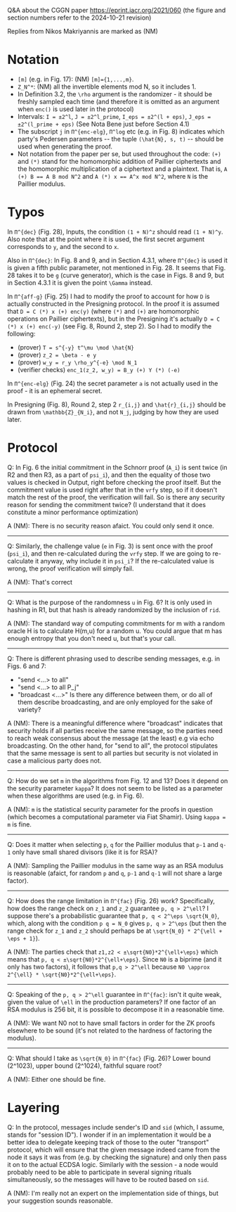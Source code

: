 Q&A about the CGGN paper https://eprint.iacr.org/2021/060 (the figure and section numbers refer to the 2024-10-21 revision)

Replies from Nikos Makriyannis are marked as (NM)


# Notation

- `[m]` (e.g. in Fig. 17): (NM) `[m]={1,...,m}`.
- `Z_N^*`: (NM) all the invertible elements mod N, so it includes 1.
- In Definition 3.2, the `\rho` argument is the randomizer - it should be freshly sampled each time (and therefore it is omitted as an argument when `enc()` is used later in the protocol)
- Intervals: `I = ±2^l`, `J = ±2^l_prime`, `I_eps = ±2^(l + eps)`, `J_eps = ±2^(l_prime + eps)` (See Nota Bene just before Section 4.1)
- The subscript `j` in `П^{enc-elg}`, `П^log` etc (e.g. in Fig. 8) indicates which party's Pedersen parameters -- the tuple `(\hat{N}, s, t)` -- should be used when generating the proof.
- Not notation from the paper per se, but used throughout the code: `(+)` and `(*)` stand for the homomorphic addition of Paillier ciphertexts and the homomorphic multiplication of a ciphertext and a plaintext. That is, `A (+) B == A B mod N^2` and `A (*) x == A^x mod N^2`, where `N` is the Paillier modulus.


# Typos

In `П^{dec}` (Fig. 28), Inputs, the condition `(1 + N)^z` should read `(1 + N)^y`. Also note that at the point where it is used, the first secret argument corresponds to `y`, and the second to `x`.

Also in `П^{dec}`: In Fig. 8 and 9, and in Section 4.3.1, where `П^{dec}` is used it is given a fifth public parameter, not mentioned in Fig. 28. It seems that Fig. 28 takes it to be `g` (curve generator), which is the case in Figs. 8 and 9, but in Section 4.3.1 it is given the point `\Gamma` instead.

In `П^{aff-g}` (Fig. 25) I had to modify the proof to account for how `D` is actually constructed in the Presigning protocol. In the proof it is assumed that `D = C (*) x (+) enc(y)` (where `(*)` and `(+)` are homomorphic operations on Paillier ciphertexts), but in the Presigning it's actually `D = C (*) x (+) enc(-y)` (see Fig. 8, Round 2, step 2). So I had to modify the following:
- (prover) `T = s^{-y} t^\mu \mod \hat{N}`
- (prover) `z_2 = \beta - e y`
- (prover) `w_y = r_y \rho_y^{-e} \mod N_1`
- (verifier checks) `enc_1(z_2, w_y) = B_y (+) Y (*) (-e)`

In `П^{enc-elg}` (Fig. 24) the secret parameter `a` is not actually used in the proof - it is an ephemeral secret.

In Presigning (Fig. 8), Round 2, step 2 `r_{i,j}` and `\hat{r}_{i,j}` should be drawn from `\mathbb{Z}_{N_i}`, and not `N_j`, judging by how they are used later.


# Protocol

Q: In Fig. 6 the initial commitment in the Schnorr proof (`A_i`) is sent twice (in R2 and then R3, as a part of `psi_i`), and then the equality of those two values is checked in Output, right before checking the proof itself. But the commitment value is used right after that in the `vrfy` step, so if it doesn't match the rest of the proof, the verification will fail. So is there any security reason for sending the commitment twice? (I understand that it does constitute a minor performance optimization)

A (NM): There is no security reason afaict. You could only send it once.

---

Q: Similarly, the challenge value (`e` in Fig. 3) is sent once with the proof (`psi_i`), and then re-calculated during the `vrfy` step. If we are going to re-calculate it anyway, why include it in `psi_i`? If the re-calculated value is wrong, the proof verification will simply fail.

A (NM): That's correct

---

Q: What is the purpose of the randomness `u` in Fig. 6? It is only used in hashing in R1, but that hash is already randomized by the inclusion of `rid`.

A (NM): The standard way of computing commitments for m with a random oracle H is to calculate H(m,u) for a random u. You could argue that m has enough entropy that you don't need u, but that's your call.

---

Q: There is different phrasing used to describe sending messages, e.g. in Figs. 6 and 7:
- "send <...> to all"
- "send <...> to all P_j"
- "broadcast <...>"
Is there any difference between them, or do all of them describe broadcasting, and are only employed for the sake of variety?

A (NM): There is a meaningful difference where "broadcast" indicates that security holds if all parties receive the same message, so the parties need to reach weak consensus about the message  (at the least) e.g via echo broadcasting. On the other hand, for "send to all", the protocol stipulates that the same message is sent to all parties but security is not violated in case a malicious party does not.

---

Q: How do we set `m` in the algorithms from Fig. 12 and 13? Does it depend on the security parameter `kappa`? It does not seem to be listed as a parameter when these algorithms are used (e.g. in Fig. 6).

A (NM): `m` is the statistical security parameter for the proofs in question (which becomes a computational parameter via Fiat Shamir). Using `kappa = m` is fine.

---

Q: Does it matter when selecting `p`, `q` for the Paillier modulus that `p-1` and `q-1` only have small shared divisors (like it is for RSA)?

A (NM): Sampling the Paillier modulus in the same way as an RSA modulus is reasonable (afaict, for random `p` and `q`, `p-1` and `q-1` will not share a large factor).

---

Q: How does the range limitation in `П^{fac}` (Fig. 26) work? Specifically, how does the range check on `z_1` and `z_2` guarantee `p, q > 2^\ell`? I suppose there's a probabilistic guarantee that `p, q < 2^\eps \sqrt{N_0}`, which, along with the condition `p q = N_0` gives `p, q > 2^\eps` (but then the range check for `z_1` and `z_2` should perhaps be at `\sqrt{N_0} * 2^{\ell + \eps + 1}`).

A (NM): The parties check that `z1,z2 < ±\sqrt{N0}*2^{\ell+\eps}` which means that `p, q < ±\sqrt{N0}*2^{\ell+\eps}`. Since `N0` is a biprime (and it only has two factors), it follows that `p,q > 2^\ell` because `N0 \approx 2^{\ell} * \sqrt{N0}*2^{\ell+\eps}`.

---

Q: Speaking of the `p, q > 2^\ell` guarantee in `П^{fac}`: isn't it quite weak, given the value of `\ell` in the production parameters? If one factor of an RSA modulus is 256 bit, it is possible to decompose it in a reasonable time.

A (NM): We want N0 not to have small factors in order for the ZK proofs elsewhere to be sound (it's not related to the hardness of factoring the modulus).

---

Q: What should I take as `\sqrt{N_0}` in `П^{fac}` (Fig. 26)? Lower bound (2^1023), upper bound (2^1024), faithful square root?

A (NM): Either one should be fine.


# Layering

Q: In the protocol, messages include sender's ID and `sid` (which, I assume, stands for "session ID"). I wonder if in an implementation it would be a better idea to delegate keeping track of those to the outer "transport" protocol, which will ensure that the given message indeed came from the node it says it was from (e.g. by checking the signature) and only then pass it on to the actual ECDSA logic. Similarly with the session - a node would probably need to be able to participate in several signing rituals simultaneously, so the messages will have to be routed based on `sid`.

A (NM): I'm really not an expert on the implementation side of things, but your suggestion sounds reasonable.
